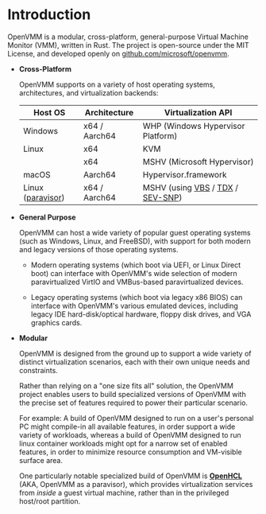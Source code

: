 # Introduction

OpenVMM is a modular, cross-platform, general-purpose Virtual Machine Monitor
(VMM), written in Rust. The project is open-source under the MIT License, and
developed openly on
[github.com/microsoft/openvmm](https://github.com/microsoft/openvmm).

* **Cross-Platform**

  OpenVMM supports on a variety of host operating systems, architectures, and
  virtualization backends:

  | Host OS             | Architecture  | Virtualization API                     |
  | ------------------- | ------------- | -------------------------------------- |
  | Windows             | x64 / Aarch64 | WHP (Windows Hypervisor Platform)      |
  | Linux               | x64           | KVM                                    |
  |                     | x64           | MSHV (Microsoft Hypervisor)            |
  | macOS               | Aarch64       | Hypervisor.framework                   |
  | Linux ([paravisor]) | x64 / Aarch64 | MSHV (using [VBS] / [TDX] / [SEV-SNP]) |

[paravisor]: ./user_guide/openhcl.md
[VBS]: https://learn.microsoft.com/en-us/windows-hardware/design/device-experiences/oem-vbs
[TDX]: https://www.intel.com/content/www/us/en/developer/tools/trust-domain-extensions/overview.html
[SEV-SNP]: https://www.amd.com/en/developer/sev.html

* **General Purpose**

  OpenVMM can host a wide variety of popular guest operating systems (such as
  Windows, Linux, and FreeBSD), with support for both modern and legacy versions
  of those operating systems.

  - Modern operating systems (which boot via UEFI, or Linux Direct boot) can
  interface with OpenVMM's wide selection of modern paravirtualized VirtIO and
  VMBus-based paravirtualized devices.

  - Legacy operating systems (which boot via legacy x86 BIOS) can interface with
  OpenVMM's various emulated devices, including legacy IDE hard-disk/optical
  hardware, floppy disk drives, and VGA graphics cards.

* **Modular**

  OpenVMM is designed from the ground up to support a wide variety of distinct
  virtualization scenarios, each with their own unique needs and constraints.

  Rather than relying on a "one size fits all" solution, the OpenVMM project
  enables users to build specialized versions of OpenVMM with the precise set of
  features required to power their particular scenario.

  For example: A build of OpenVMM designed to run on a user's personal PC might
  compile-in all available features, in order support a wide variety of
  workloads, whereas a build of OpenVMM designed to run linux container
  workloads might opt for a narrow set of enabled features, in order to minimize
  resource consumption and VM-visible surface area.

  One particularly notable specialized build of OpenVMM is
  [**OpenHCL**](./user_guide/openhcl.md) (AKA, OpenVMM as a paravisor), which
  provides virtualization services from _inside_ a guest virtual machine, rather
  than in the privileged host/root partition.
